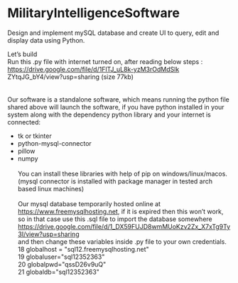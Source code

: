 # MilitaryIntelligenceSoftware
Design and implement mySQL database and create UI to query, edit and display data using Python.

Let’s build</br>
Run this .py file with internet turned on, after reading
below steps :<br>
https://drive.google.com/file/d/1FlTJ_uL8k-yzM3rOdMdSlk
ZYtqJG_bY4/view?usp=sharing (size 77kb)<br>
<br><br>
Our software is a standalone software, which means
running the python file shared above will launch the
software, if you have python installed in your system along
with the dependency python library and your internet is
connected:<br>
- tk or tkinter<br>
- python-mysql-connector<br>
- pillow<br>
- numpy<br><br>
You can install these libraries with help of pip on
windows/linux/macos. (mysql connector is installed with
package manager in tested arch based linux machines)<br><br>
Our mysql database temporarily hosted online at
https://www.freemysqlhosting.net, if it is expired then this
won’t work, so in that case use this .sql file to import the
database somewhere<br>
https://drive.google.com/file/d/1_DX59FUJD8wmMUoKzv2Zx_X7xTg9Ty3I/view?usp=sharing<br>
and then change these variables inside .py file to your
own credentials.<br>
18
 globalhost = "sql12.freemysqlhosting.net"<br>
19
 globaluser="sql12352363"<br>
20
 globalpwd="qssD26v9uQ"<br>
21
 globaldb="sql12352363"<br>
